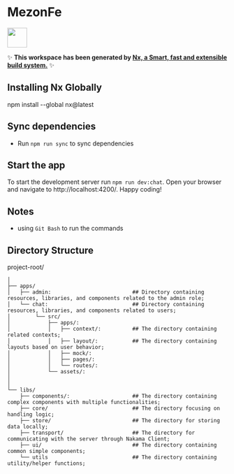 # MezonFe

<a alt="Nx logo" href="https://nx.dev" target="_blank" rel="noreferrer"><img src="https://raw.githubusercontent.com/nrwl/nx/master/images/nx-logo.png" width="45"></a>

✨ **This workspace has been generated by [Nx, a Smart, fast and extensible build system.](https://nx.dev)** ✨

## Installing Nx Globally

npm install --global nx@latest

## Sync dependencies
- Run `npm run sync` to sync dependencies

## Start the app

To start the development server run `npm run dev:chat`. Open your browser and navigate to http://localhost:4200/. Happy coding!

## Notes
- using `Git Bash` to run the commands

## Directory Structure

project-root/
    
    │
    ├── apps/              
    │   ├── admin:                          ## Directory containing resources, libraries, and components related to the admin role;  
    │   └── chat:                           ## Directory containing resources, libraries, and components related to users; 
    │        └── src/ 
    │            ├── apps/:                 
    │            │   ├── context/:          ## The directory containing related contexts;
    │            │   ├── layout/:           ## The directory containing layouts based on user behavior;
    │            │   ├── mock/:
    │            │   ├── pages/:
    │            │   └── routes/:
    │            └── assets/:
    │
    │
    └── libs/           
        ├── components/:                    ## The directory containing complex components with multiple functionalities;
        ├── core/                           ## The directory focusing on handling logic;
        ├── store/                          ## The directory for storing data locally;
        ├── transport/                      ## The directory for communicating with the server through Nakama Client;
        ├── ui/                             ## The directory containing common simple components;
        └── utils                           ## The directory containing utility/helper functions;

